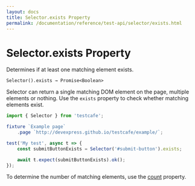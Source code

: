 ```yaml
---
layout: docs
title: Selector.exists Property
permalink: /documentation/reference/test-api/selector/exists.html
---
```

# Selector.exists Property

Determines if at least one matching element exists.

```text
Selector().exists → Promise<Boolean>
```

Selector can return a single matching DOM element on the page, multiple elements or nothing. Use the `exists` property to check whether matching elements exist.

```js
import { Selector } from 'testcafe';

fixture `Example page`
    .page `http://devexpress.github.io/testcafe/example/`;

test('My test', async t => {
    const submitButtonExists = Selector('#submit-button').exists;

    await t.expect(submitButtonExists).ok();
});
```

To determine the number of matching elements, use the [count](count.md) property.